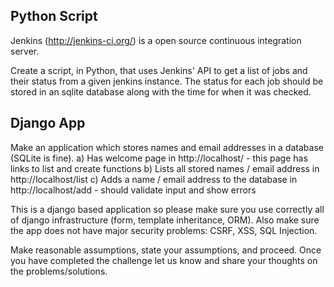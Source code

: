 Python Script
------------------


Jenkins (http://jenkins-ci.org/) is a open source continuous integration server.


Create a script, in Python, that uses Jenkins' API to get a list of jobs and their status from a given jenkins instance. The status for each job should be stored in an sqlite database along with the time for when it was checked.



Django App
---------------


Make an application which stores names and email addresses in a database (SQLite is fine). 
  a) Has welcome page in http://localhost/ 
      - this page has links to list and create functions
  b) Lists all stored names / email address in http://localhost/list
  c) Adds a name / email address to the database in http://localhost/add
      - should validate input and show errors


This is a django based application so please make sure you use correctly all of django infrastructure (form, template inheritance, ORM). Also make sure the app does not have major security problems: CSRF, XSS, SQL Injection.
    
Make reasonable assumptions, state your assumptions, and proceed. Once you have completed the challenge let us know and share your thoughts on the problems/solutions.
